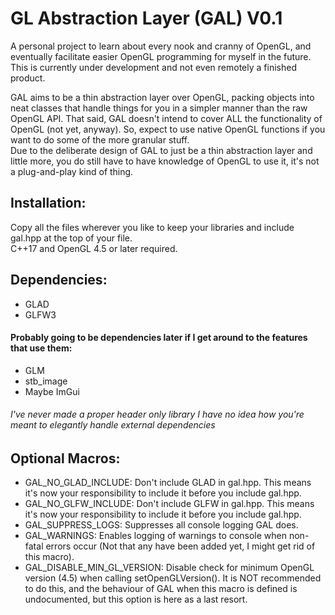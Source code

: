 # GL Abstraction Layer (GAL) V0.1

A personal project to learn about every nook and cranny of OpenGL, and eventually facilitate easier OpenGL programming for myself in the future.
This is currently under development and not even remotely a finished product.

GAL aims to be a thin abstraction layer over OpenGL, packing objects into neat classes that handle things for you in a simpler manner than the raw OpenGL API.
That said, GAL doesn't intend to cover ALL the functionality of OpenGL (not yet, anyway). So, expect to use native OpenGL functions if you want to do some of the more granular stuff. \
Due to the deliberate design of GAL to just be a thin abstraction layer and little more, you do still have to have knowledge of OpenGL to use it, it's not a plug-and-play kind of thing.

## Installation:
Copy all the files wherever you like to keep your libraries and include gal.hpp at the top of your file. \
C++17 and OpenGL 4.5 or later required.
## Dependencies:
- GLAD
- GLFW3
#### Probably going to be dependencies later if I get around to the features that use them:
- GLM
- stb_image
- Maybe ImGui
###### I've never made a proper header only library I have no idea how you're meant to elegantly handle external dependencies

## Optional Macros:
- GAL_NO_GLAD_INCLUDE: Don't include GLAD in gal.hpp. This means it's now your responsibility to include it before you include gal.hpp.
- GAL_NO_GLFW_INCLUDE: Don't include GLFW in gal.hpp. This means it's now your responsibility to include it before you include gal.hpp.
- GAL_SUPPRESS_LOGS: Suppresses all console logging GAL does.
- GAL_WARNINGS: Enables logging of warnings to console when non-fatal errors occur (Not that any have been added yet, I might get rid of this macro).
- GAL_DISABLE_MIN_GL_VERSION: Disable check for minimum OpenGL version (4.5) when calling setOpenGLVersion(). It is NOT recommended to do this, and the behaviour of GAL when this macro is defined is undocumented, but this option is here as a last resort.
